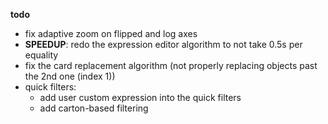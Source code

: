**todo**
- fix adaptive zoom on flipped and log axes
- **SPEEDUP**: redo the expression editor algorithm to not take 0.5s per equality
- fix the card replacement algorithm (not properly replacing objects past the 2nd one (index 1))
- quick filters: 
  - add user custom expression into the quick filters 
  - add carton-based filtering 
